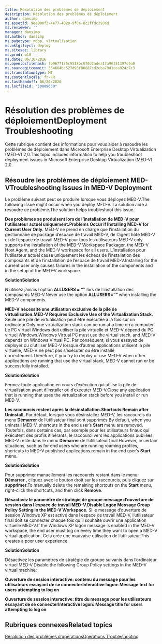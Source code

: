 ```yaml
---
title: Résolution des problèmes de déploiement
description: Résolution des problèmes de déploiement
author: dansimp
ms.assetid: 9ee980f2-4e77-4020-9f0e-8c2ffdc390ad
ms.reviewer: ''
manager: dansimp
ms.author: dansimp
ms.pagetype: mdop, virtualization
ms.mktglfcycl: deploy
ms.sitesec: library
ms.prod: w10
ms.date: 06/16/2016
ms.openlocfilehash: fe9677175c9538bc070d2adea17a96351397d9a0
ms.sourcegitcommit: 354664bc527d93f80687cd2eba70d1eea024c7c3
ms.translationtype: MT
ms.contentlocale: fr-FR
ms.lasthandoff: 06/26/2020
ms.locfileid: "10809630"
---
```

# <span data-ttu-id="793bd-103">Résolution des problèmes de déploiement</span><span class="sxs-lookup"><span data-stu-id="793bd-103">Deployment Troubleshooting</span></span>


<span data-ttu-id="793bd-104">Cette rubrique contient des informations pour vous aider à résoudre les problèmes de déploiement dans Microsoft Enterprise Desktop Virtualization (MED-V) 2,0.</span><span class="sxs-lookup"><span data-stu-id="793bd-104">This topic includes information to help you troubleshoot deployment issues in Microsoft Enterprise Desktop Virtualization (MED-V) 2.0.</span></span>

## <span data-ttu-id="793bd-105">Résoudre les problèmes de déploiement MED-V</span><span class="sxs-lookup"><span data-stu-id="793bd-105">Troubleshooting Issues in MED-V Deployment</span></span>


<span data-ttu-id="793bd-106">Le problème suivant peut se produire lorsque vous déployez MED-V.</span><span class="sxs-lookup"><span data-stu-id="793bd-106">The following issue might occur when you deploy MED-V.</span></span> <span data-ttu-id="793bd-107">La solution aide à résoudre ce problème.</span><span class="sxs-lookup"><span data-stu-id="793bd-107">The solution helps troubleshoot this issue.</span></span>

**<span data-ttu-id="793bd-108">Des problèmes se produisent lors de l’installation de MED-V pour l’utilisateur actuel uniquement.</span><span class="sxs-lookup"><span data-stu-id="793bd-108">Problems Occur if Installing MED-V for Current User Only.</span></span>** <span data-ttu-id="793bd-109">MED-V ne prend en charge que l’installation du gestionnaire de package d’espace de travail MED-V, de l’agent hôte MED-V et de l’espace de travail MED-V pour tous les utilisateurs.</span><span class="sxs-lookup"><span data-stu-id="793bd-109">MED-V only supports the installation of the MED-V Workspace Packager, the MED-V Host Agent, and the MED-V workspace for all users.</span></span> <span data-ttu-id="793bd-110">L’installation pour l’utilisateur actuel cause uniquement les échecs de l’installation des composants et de l’installation de l’espace de travail MED-V.</span><span class="sxs-lookup"><span data-stu-id="793bd-110">Installing for the current user only causes failures in the installation of the components and in the setup of the MED-V workspace.</span></span>

**<span data-ttu-id="793bd-111">Solution</span><span class="sxs-lookup"><span data-stu-id="793bd-111">Solution</span></span>**

<span data-ttu-id="793bd-112">N’utilisez jamais l’option **ALLUSERS = ""** lors de l’installation des composants MED-V.</span><span class="sxs-lookup"><span data-stu-id="793bd-112">Never use the option **ALLUSERS=””** when installing the MED-V components.</span></span>

**<span data-ttu-id="793bd-113">MED-V nécessite une utilisation exclusive de la pile de virtualisation.</span><span class="sxs-lookup"><span data-stu-id="793bd-113">MED-V Requires Exclusive Use of the Virtualization Stack.</span></span>** <span data-ttu-id="793bd-114">Seule une pile de virtualisation peut être exécutée à la fois sur un ordinateur.</span><span class="sxs-lookup"><span data-stu-id="793bd-114">Only one virtualization stack can be run at a time on a computer.</span></span> <span data-ttu-id="793bd-115">Le PC virtuel Windows doit utiliser la pile virtuelle et MED-V dépend du PC virtuel Windows.</span><span class="sxs-lookup"><span data-stu-id="793bd-115">Windows Virtual PC must use the virtual stack, and MED-V depends on Windows Virtual PC.</span></span> <span data-ttu-id="793bd-116">Par conséquent, si vous essayez de déployer ou d’utiliser MED-V lorsque d’autres applications utilisent la pile virtuelle, MED-V ne peut pas s’exécuter ou être installé correctement.</span><span class="sxs-lookup"><span data-stu-id="793bd-116">Therefore, if you try to deploy or use MED-V when other applications are running that use the virtual stack, MED-V cannot run or be successfully installed.</span></span>

**<span data-ttu-id="793bd-117">Solution</span><span class="sxs-lookup"><span data-stu-id="793bd-117">Solution</span></span>**

<span data-ttu-id="793bd-118">Fermez toute application en cours d’exécution qui utilise la pile de virtualisation avant d’installer ou d’exécuter MED-V.</span><span class="sxs-lookup"><span data-stu-id="793bd-118">Close any application that is running that uses the virtualization stack before you install or run MED-V.</span></span>

**<span data-ttu-id="793bd-119">Les raccourcis restent après la désinstallation.</span><span class="sxs-lookup"><span data-stu-id="793bd-119">Shortcuts Remain after Uninstall.</span></span>** <span data-ttu-id="793bd-120">Par défaut, lorsque vous désinstallez MED-V, les raccourcis du menu **Démarrer** de l’utilisateur final sont supprimés.</span><span class="sxs-lookup"><span data-stu-id="793bd-120">By default, when you uninstall MED-V, shortcuts in the end user’s **Start** menu are removed.</span></span> <span data-ttu-id="793bd-121">Toutefois, dans certains cas, par exemple pour les utilisateurs finaux qui exécutent des profils itinérants, le raccourci vers les applications publiées MED-V reste dans le menu **Démarrer** de l’utilisateur final.</span><span class="sxs-lookup"><span data-stu-id="793bd-121">However, in certain situations, such as for end users who are running roaming profiles, shortcuts to MED-V published applications remain in the end user’s **Start** menu.</span></span>

**<span data-ttu-id="793bd-122">Solution</span><span class="sxs-lookup"><span data-stu-id="793bd-122">Solution</span></span>**

<span data-ttu-id="793bd-123">Pour supprimer manuellement les raccourcis restant dans le menu **Démarrer** , cliquez avec le bouton droit sur les raccourcis, puis cliquez sur **supprimer**.</span><span class="sxs-lookup"><span data-stu-id="793bd-123">To manually delete the remaining shortcuts on the **Start** menu, right-click the shortcuts, and then click **Remove**.</span></span>

**<span data-ttu-id="793bd-124">Désactivez le paramètre de stratégie de groupe message d’ouverture de session dans l’espace de travail MED-V.</span><span class="sxs-lookup"><span data-stu-id="793bd-124">Disable Logon Message Group Policy Setting in the MED-V Workspace.</span></span>** <span data-ttu-id="793bd-125">Si le message d’ouverture de session Windows XP est activé dans l’espace de travail MED-V, l’utilisateur final doit se connecter chaque fois qu’il souhaite ouvrir une application virtuelle MED-V.</span><span class="sxs-lookup"><span data-stu-id="793bd-125">If the Windows XP logon message is enabled in the MED-V workspace, the end user must log on every time they want to open a MED-V virtual application.</span></span> <span data-ttu-id="793bd-126">Cela crée une mauvaise utilisation de l’utilisateur.</span><span class="sxs-lookup"><span data-stu-id="793bd-126">This creates a poor user experience.</span></span>

**<span data-ttu-id="793bd-127">Solution</span><span class="sxs-lookup"><span data-stu-id="793bd-127">Solution</span></span>**

<span data-ttu-id="793bd-128">Désactivez les paramètres de stratégie de groupe suivants dans l’ordinateur virtuel MED-V:</span><span class="sxs-lookup"><span data-stu-id="793bd-128">Disable the following Group Policy settings in the MED-V virtual machine:</span></span>

**<span data-ttu-id="793bd-129">Ouverture de session interactive: contenu du message pour les utilisateurs essayant de se connecter</span><span class="sxs-lookup"><span data-stu-id="793bd-129">Interactive logon: Message text for users attempting to log on</span></span>**

**<span data-ttu-id="793bd-130">Ouverture de session interactive: titre du message pour les utilisateurs essayant de se connecter</span><span class="sxs-lookup"><span data-stu-id="793bd-130">Interactive logon: Message title for users attempting to log on</span></span>**

## <span data-ttu-id="793bd-131">Rubriques connexes</span><span class="sxs-lookup"><span data-stu-id="793bd-131">Related topics</span></span>


[<span data-ttu-id="793bd-132">Résolution des problèmes d'opérations</span><span class="sxs-lookup"><span data-stu-id="793bd-132">Operations Troubleshooting</span></span>](operations-troubleshooting-medv2.md)

 

 





